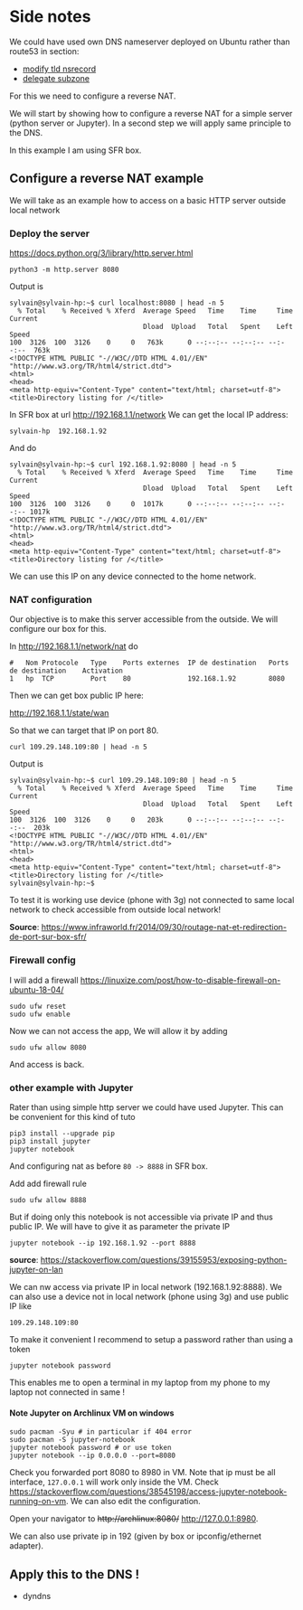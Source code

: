 # Side notes

We could have used own DNS nameserver deployed on Ubuntu rather than route53 in section:

- [modify tld nsrecord](./2-modify-tld-ns-record.md)
- [delegate subzone](./5-delegate-subzone.md)


For this we need to configure  a reverse NAT.

We will start by showing how to configure a reverse NAT for a simple server (python server or Jupyter).
In a second step we will apply same principle to the DNS.

In this example I am using SFR box.

## Configure a reverse NAT example

We will take as an example how to access on a basic HTTP server outside local network

### Deploy the server 

https://docs.python.org/3/library/http.server.html

````shell script
python3 -m http.server 8080
````

Output is 

````
sylvain@sylvain-hp:~$ curl localhost:8080 | head -n 5
  % Total    % Received % Xferd  Average Speed   Time    Time     Time  Current
                                 Dload  Upload   Total   Spent    Left  Speed
100  3126  100  3126    0     0   763k      0 --:--:-- --:--:-- --:--:--  763k
<!DOCTYPE HTML PUBLIC "-//W3C//DTD HTML 4.01//EN" "http://www.w3.org/TR/html4/strict.dtd">
<html>
<head>
<meta http-equiv="Content-Type" content="text/html; charset=utf-8">
<title>Directory listing for /</title>
````

In SFR box at url http://192.168.1.1/network
We can get the local IP address: 	

````
sylvain-hp	192.168.1.92
````

And do

````
sylvain@sylvain-hp:~$ curl 192.168.1.92:8080 | head -n 5
  % Total    % Received % Xferd  Average Speed   Time    Time     Time  Current
                                 Dload  Upload   Total   Spent    Left  Speed
100  3126  100  3126    0     0  1017k      0 --:--:-- --:--:-- --:--:-- 1017k
<!DOCTYPE HTML PUBLIC "-//W3C//DTD HTML 4.01//EN" "http://www.w3.org/TR/html4/strict.dtd">
<html>
<head>
<meta http-equiv="Content-Type" content="text/html; charset=utf-8">
<title>Directory listing for /</title>

````

We can use this IP on any device connected to the home network.

### NAT configuration

Our objective is to make this server accessible from the outside.
We will configure our box for this.

In http://192.168.1.1/network/nat do 

````shell script
#	Nom	Protocole	Type	Ports externes	IP de destination	Ports de destination	Activation	
1	hp	TCP	        Port	80	            192.168.1.92	    8080	
````

Then we can get box public IP here:

http://192.168.1.1/state/wan

So that we can target that IP on port 80.

````
curl 109.29.148.109:80 | head -n 5
````


Output is 

````
sylvain@sylvain-hp:~$ curl 109.29.148.109:80 | head -n 5
  % Total    % Received % Xferd  Average Speed   Time    Time     Time  Current
                                 Dload  Upload   Total   Spent    Left  Speed
100  3126  100  3126    0     0   203k      0 --:--:-- --:--:-- --:--:--  203k
<!DOCTYPE HTML PUBLIC "-//W3C//DTD HTML 4.01//EN" "http://www.w3.org/TR/html4/strict.dtd">
<html>
<head>
<meta http-equiv="Content-Type" content="text/html; charset=utf-8">
<title>Directory listing for /</title>
sylvain@sylvain-hp:~$ 

````
To test it is working use device (phone with 3g) not connected to same local network to check accessible from outside local network!


**Source**: https://www.infraworld.fr/2014/09/30/routage-nat-et-redirection-de-port-sur-box-sfr/

### Firewall config

I will add a firewall 
https://linuxize.com/post/how-to-disable-firewall-on-ubuntu-18-04/

````
sudo ufw reset
sudo ufw enable
````

Now we can not access the app,
We will allow it by adding 

````
sudo ufw allow 8080
````

And access is back.

### other example with Jupyter

Rater than using simple http server we could have used Jupyter.
This can be convenient for this kind of tuto

<!-- use it for aws dojo -->

````
pip3 install --upgrade pip
pip3 install jupyter
jupyter notebook 
````

And configuring nat as before `80 -> 8888` in SFR box.

Add add firewall rule

````
sudo ufw allow 8888
````

But if doing only this notebook is not accessible via private IP and thus public IP.
We will have to give it as parameter the private IP 

````
jupyter notebook --ip 192.168.1.92 --port 8888
````


**source**: https://stackoverflow.com/questions/39155953/exposing-python-jupyter-on-lan

We can nw access via private IP in local network (192.168.1.92:8888).
We can also use a device not in local network (phone using 3g) and use public IP like

`109.29.148.109:80`


To make it convenient I recommend to setup a password rather than using a token

````
jupyter notebook password
````

This enables me to open a terminal in my laptop from my phone to my laptop not connected in same !

#### Note Jupyter on Archlinux VM on windows

``````shell script
sudo pacman -Syu # in particular if 404 error
sudo pacman -S jupyter-notebook
jupyter notebook password # or use token
jupyter notebook --ip 0.0.0.0 --port=8080
``````


Check you forwarded port 8080 to 8980 in VM. Note that ip must be all interface, `127.0.0.1` will work only inside the VM.
Check https://stackoverflow.com/questions/38545198/access-jupyter-notebook-running-on-vm.
We can also edit the configuration.

Open your navigator to ~~http://archlinux:8080/~~ http://127.0.0.1:8980.

We can also use private ip in 192 (given by box or ipconfig/ethernet adapter).

<!-- NAT seems not working after -->

## Apply this to the DNS !




+ dyndns